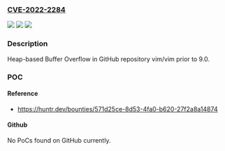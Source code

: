 ### [CVE-2022-2284](https://cve.mitre.org/cgi-bin/cvename.cgi?name=CVE-2022-2284)
![](https://img.shields.io/static/v1?label=Product&message=vim%2Fvim&color=blue)
![](https://img.shields.io/static/v1?label=Version&message=%3C%209.0%20&color=brighgreen)
![](https://img.shields.io/static/v1?label=Vulnerability&message=CWE-122%20Heap-based%20Buffer%20Overflow&color=brighgreen)

### Description

Heap-based Buffer Overflow in GitHub repository vim/vim prior to 9.0.

### POC

#### Reference
- https://huntr.dev/bounties/571d25ce-8d53-4fa0-b620-27f2a8a14874

#### Github
No PoCs found on GitHub currently.

